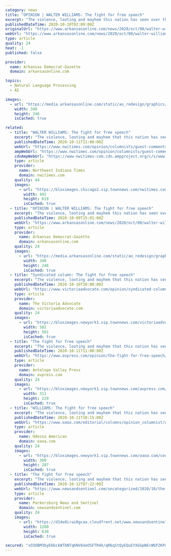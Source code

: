 ```yaml
---
category: news
title: "OPINION | WALTER WILLIAMS: The fight for free speech"
excerpt: "The violence, looting and mayhem this nation has seen over the last several months has much of its roots in academia, where leftist faculty teach immature young people all manner of nonsense that contradicts common sense and the principles of liberty."
publishedDateTime: 2020-10-10T02:09:00Z
originalUrl: "https://www.arkansasonline.com/news/2020/oct/08/walter-williams-the-fight-for-free-speech/"
webUrl: "https://www.arkansasonline.com/news/2020/oct/08/walter-williams-the-fight-for-free-speech/"
type: article
quality: 24
heat: -1
published: false

provider:
  name: Arkansas Democrat-Gazette
  domain: arkansasonline.com

topics:
  - Natural Language Processing
  - AI

images:
  - url: "https://media.arkansasonline.com/static/ao_redesign/graphics/adgog.jpg"
    width: 340
    height: 246
    isCached: true

related:
  - title: "WALTER WILLIAMS: The fight for free speech"
    excerpt: "The violence, looting and mayhem that this nation has seen over the last several months has much of its roots in academia, where leftist faculty teach immature young people all"
    publishedDateTime: 2020-10-11T11:00:00Z
    webUrl: "https://www.nwitimes.com/opinion/columnists/guest-commentary/walter-williams-the-fight-for-free-speech/article_4ec7a493-ebe9-547a-b70c-213659e6e188.html"
    ampWebUrl: "https://www.nwitimes.com/opinion/columnists/guest-commentary/walter-williams-the-fight-for-free-speech/article_4ec7a493-ebe9-547a-b70c-213659e6e188.amp.html"
    cdnAmpWebUrl: "https://www-nwitimes-com.cdn.ampproject.org/c/s/www.nwitimes.com/opinion/columnists/guest-commentary/walter-williams-the-fight-for-free-speech/article_4ec7a493-ebe9-547a-b70c-213659e6e188.amp.html"
    type: article
    provider:
      name: Northwest Indiana Times
      domain: nwitimes.com
    quality: 44
    images:
      - url: "https://bloximages.chicago2.vip.townnews.com/nwitimes.com/content/tncms/assets/v3/editorial/f/09/f0993cf9-caa7-5431-9f1d-87149123ba8c/5a74c4ad30573.image.jpg"
        width: 442
        height: 619
        isCached: true
  - title: "OPINION | WALTER WILLIAMS: The fight for free speech"
    excerpt: "The violence, looting and mayhem this nation has seen over the last several months has much of its roots in academia, where leftist faculty teach immature young people all manner of nonsense that contradicts common sense and the principles of liberty."
    publishedDateTime: 2020-10-09T15:01:00Z
    webUrl: "https://www.arkansasonline.com/news/2020/oct/08/walter-williams-the-fight-for-free-speech/?news-columnists"
    type: article
    provider:
      name: Arkansas Democrat-Gazette
      domain: arkansasonline.com
    quality: 24
    images:
      - url: "https://media.arkansasonline.com/static/ao_redesign/graphics/adgog.jpg"
        width: 340
        height: 246
        isCached: true
  - title: "Syndicated column: The fight for free speech"
    excerpt: "The violence, looting and mayhem that this nation has seen over the last several months has much of its roots in academia, where leftist faculty teach immature young people all"
    publishedDateTime: 2020-10-10T20:00:00Z
    webUrl: "https://www.victoriaadvocate.com/opinion/syndicated-column-the-fight-for-free-speech/article_ccf9ce20-09ae-11eb-ad49-d79bc4f11557.html"
    type: article
    provider:
      name: The Victoria Advocate
      domain: victoriaadvocate.com
    quality: 24
    images:
      - url: "https://bloximages.newyork1.vip.townnews.com/victoriaadvocate.com/content/tncms/assets/v3/editorial/c/cf/ccf9ce20-09ae-11eb-ad49-d79bc4f11557/5aa69fbb7d1d0.preview.jpg?crop=502%2C501%2C24%2C23&resize=502%2C501&order=crop%2Cresize"
        width: 502
        height: 501
        isCached: true
  - title: "The fight for free speech"
    excerpt: "The violence, looting and mayhem that this nation has seen over the last several months has much of its roots in academia, where leftist faculty teach immature young people all"
    publishedDateTime: 2020-10-11T11:00:00Z
    webUrl: "https://www.avpress.com/opinion/the-fight-for-free-speech/article_b9de26dc-0b67-11eb-9ca1-eb5dd62cc38b.html"
    type: article
    provider:
      name: Antelope Valley Press
      domain: avpress.com
    quality: 24
    images:
      - url: "https://bloximages.newyork1.vip.townnews.com/avpress.com/content/tncms/assets/v3/editorial/f/9b/f9bc5016-55fb-11ea-ab48-97fc893c78fe/5e520b6680ef9.image.jpg?resize=311%2C229"
        width: 311
        height: 229
        isCached: true
  - title: "WILLIAMS: The fight for free speech"
    excerpt: "The violence, looting and mayhem that this nation has seen over the last several months has much of its roots in academia, where leftist faculty teach immature young people all manner of nonsense that contradicts commonsense and the principles of liberty."
    publishedDateTime: 2020-10-11T10:15:00Z
    webUrl: "https://www.oaoa.com/editorial/columns/opinion_columnist/williams-the-fight-for-free-speech/article_9b947194-0a55-11eb-895e-4f7a232c9374.html"
    type: article
    provider:
      name: Odessa American
      domain: oaoa.com
    quality: 24
    images:
      - url: "https://bloximages.newyork1.vip.townnews.com/oaoa.com/content/tncms/assets/v3/editorial/a/94/a940a970-0a55-11eb-9064-77d50a5280e8/5f809f1b4da54.image.jpg?resize=300%2C207"
        width: 300
        height: 207
        isCached: true
  - title: "The fight for free speech"
    excerpt: "The violence, looting and mayhem that this nation has seen over the last several months has much of its roots in academia, where leftist faculty teach immature young people all manner of nonsense that contradicts commonsense and the principles of liberty."
    publishedDateTime: 2020-10-12T07:22:00Z
    webUrl: "https://www.newsandsentinel.com/uncategorized/2020/10/the-fight-for-free-speech/"
    type: article
    provider:
      name: Parkersburg News and Sentinel
      domain: newsandsentinel.com
    quality: 24
    images:
      - url: "https://d14e0irai0gcaa.cloudfront.net/www.newsandsentinel.com/images/2016/09/15131213/ns-fb.jpg"
        width: 1200
        height: 630
        isCached: true

secured: "xO3OBM3byE6bckWTbNTq6NV6UeOSFTR4k/qR6qStQyEQuEYXGGpNEcWbPZKPdUNa3ncMP2CfsINEcBdRhELSeaMwA6WLLARHAYW09tLrxmhLoa7uJpAtoCrTz3d5maZN4cB+X8R/yBPNS52bn2JHnyP1BRahC7FALxOT2halLhWzXesQ+VVZ4vOHw7cxizHdxyqu8kO/taDA+alMmS4pJdsOkkoawCUGSQ8hUdQW6P90AYiQgT4uIDILVSWLUHagCFCVK6pfQavDCAS3XRqvBwR2Vbm6sC6y2266x3aNAaWgw+X/idh8v0oZrH9JZyf77rwNMDJ6tbU121geuiOzzGXtJNda9afNgmXqm3zjeS0=;CG8eUAPNwROw3b+E5dki0A=="
---
```


